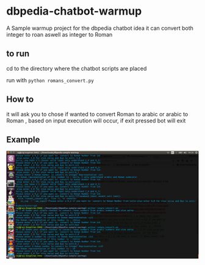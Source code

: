 # dbpedia-chatbot-warmup
A Sample warmup project for the dbpedia chatbot idea it can convert both integer to roan aswell as integer to Roman

## to run 
cd to the directory where the chatbot scripts are placed


run with `python romans_convert.py` 

## How to

it will ask you to chose if wanted to convert Roman to arabic or arabic to Roman , based on input execution will occur, if exit pressed bot will exit

## Example

 ![](read_image/romen.png)
